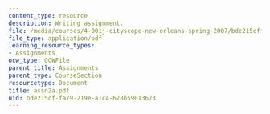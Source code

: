 ```yaml
---
content_type: resource
description: Writing assignment.
file: /media/courses/4-001j-cityscope-new-orleans-spring-2007/bde215cffa79219ea1c4678b59013673_assn2a.pdf
file_type: application/pdf
learning_resource_types:
- Assignments
ocw_type: OCWFile
parent_title: Assignments
parent_type: CourseSection
resourcetype: Document
title: assn2a.pdf
uid: bde215cf-fa79-219e-a1c4-678b59013673
---
```

